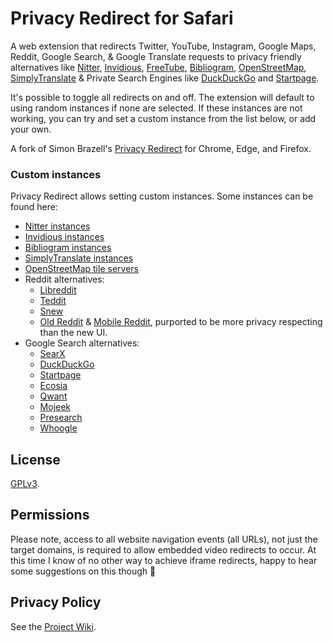 # Privacy Redirect for Safari

A web extension that redirects Twitter, YouTube, Instagram, Google
Maps, Reddit, Google Search, & Google Translate requests to privacy
friendly alternatives like [Nitter], [Invidious], [FreeTube],
[Bibliogram], [OpenStreetMap], [SimplyTranslate] & Private Search
Engines like [DuckDuckGo] and [Startpage].

It's possible to toggle all redirects on and off. The extension will
default to using random instances if none are selected. If these
instances are not working, you can try and set a custom instance from
the list below, or add your own.

A fork of Simon Brazell's [Privacy Redirect][fork] for Chrome, Edge,
and Firefox.

### Custom instances

Privacy Redirect allows setting custom instances. Some instances can
be found here:

- [Nitter instances](https://github.com/zedeus/nitter/wiki/Instances)
- [Invidious instances](https://docs.invidious.io/Invidious-Instances.md)
- [Bibliogram instances](https://git.sr.ht/~cadence/bibliogram-docs/tree/master/docs/Instances.md)
- [SimplyTranslate instances](https://git.sr.ht/~metalune/simplytranslate_web#list-of-instances)
- [OpenStreetMap tile servers](https://wiki.openstreetmap.org/wiki/Tile_servers)
- Reddit alternatives:
  - [Libreddit](https://github.com/spikecodes/libreddit#instances)
  - [Teddit](https://codeberg.org/teddit/teddit#instances)
  - [Snew](https://github.com/snew/snew)
  - [Old Reddit](https://old.reddit.com) & [Mobile Reddit](https://i.reddit.com),
    purported to be more privacy respecting than the new UI.
- Google Search alternatives:
  - [SearX](https://searx.github.io/searx/)
  - [DuckDuckGo](https://duckduckgo.com)
  - [Startpage](https://startpage.com)
  - [Ecosia](https://www.ecosia.org)
  - [Qwant](https://www.qwant.com)
  - [Mojeek](https://www.mojeek.com)
  - [Presearch](https://www.presearch.org)
  - [Whoogle](https://benbusby.com/projects/whoogle-search/)

## License

[GPLv3](LICENSE).

## Permissions

Please note, access to all website navigation events (all URLs), not
just the target domains, is required to allow embedded video redirects
to occur. At this time I know of no other way to achieve iframe
redirects, happy to hear some suggestions on this though 🙂

## Privacy Policy

See the [Project Wiki](https://github.com/SimonBrazell/privacy-redirect/wiki/Privacy-Policy).

[Nitter]: https://github.com/zedeus/nitter
[Invidious]: https://github.com/iv-org/invidious
[FreeTube]: https://github.com/FreeTubeApp/FreeTube
[Bibliogram]: https://sr.ht/~cadence/bibliogram/
[OpenStreetMap]: https://www.openstreetmap.org
[SimplyTranslate]: https://git.sr.ht/~metalune/simplytranslate_web
[DuckDuckGo]: https://duckduckgo.com
[Startpage]: https://startpage.com
[fork]: https://github.com/SimonBrazell/privacy-redirect
